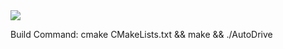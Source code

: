 
<img src="https://travis-ci.org/JoHeinrich/amos-ss16-proj5.svg?branch=master">

Build Command: cmake CMakeLists.txt && make && ./AutoDrive
